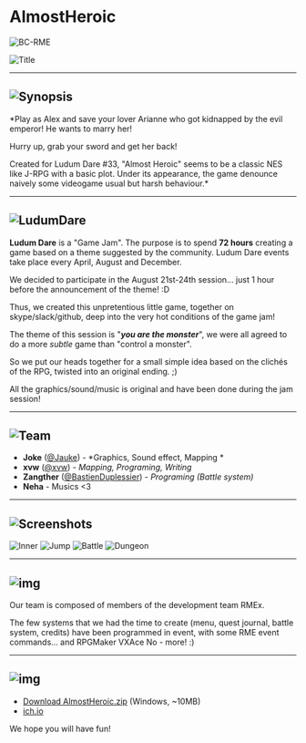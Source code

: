 # AlmostHeroic

![BC-RME](http://www.biloucorp.com/BCW/LD33/pres/BC-RMEx.png)

![Title](http://www.biloucorp.com/BCW/LD33/pres/screen1.gif)

***
![Synopsis](http://www.biloucorp.com/BCW/LD33/pres/synopsis.png)
---
*Play as Alex and save your lover Arianne who got kidnapped by  the evil emperor! He wants to marry her! 

Hurry up, grab your sword and get her back! 

Created for Ludum Dare #33, "Almost Heroic" seems to be a classic  NES like J-RPG with a basic plot. Under its appearance, the game  denounce naively some videogame usual but harsh behaviour.*

***
![LudumDare](http://www.biloucorp.com/BCW/LD33/pres/ludumdare.png)
---

**Ludum Dare** is a "Game Jam". The purpose is to spend **72 hours** creating a game based on a theme suggested by the community. Ludum Dare events take place every April, August and December. 

We decided to participate in the August 21st-24th session... just 1 hour before the announcement of the theme! :D 

Thus, we created this unpretentious little game, together on  skype/slack/github, deep into the very hot conditions of the game jam! 

The theme of this session is "***you are the monster***", we were all agreed to do a more *subtle* game than "control a monster". 

So we put our heads together for a small simple idea based on the clichés of the RPG, twisted into an original ending. ;) 

All the graphics/sound/music is original and have been done during the jam session! 

***
![Team](http://www.biloucorp.com/BCW/LD33/pres/team.png)
---

- **Joke** ([@Jauke](https://github.com/Jauke)) - *Graphics, Sound effect, Mapping * 
- **xvw** ([@xvw](https://github.com/xvw)) - *Mapping, Programing, Writing*
- **Zangther** ([@BastienDuplessier](https://github.com/BastienDuplessier)) - *Programing (Battle system)*
- **Neha** - Musics <3

***
![Screenshots](http://www.biloucorp.com/BCW/LD33/pres/screenshots.png)
---

![Inner](http://www.biloucorp.com/BCW/LD33/pres/screen2.png)
![Jump](http://www.biloucorp.com/BCW/LD33/pres/screen3.gif)
![Battle](http://www.biloucorp.com/BCW/LD33/pres/screen4.gif)
![Dungeon](http://www.biloucorp.com/BCW/LD33/pres/screen5.png)

***
![img](http://www.biloucorp.com/BCW/LD33/pres/rme.png)
---

Our team is composed of members of the development team RMEx. 

The few systems that we had the time to create (menu, quest journal,  battle system, credits) have been programmed in event, with some  RME event commands...  and RPGMaker VXAce No - more! :) 

***
![img](http://www.biloucorp.com/BCW/LD33/pres/download.png)
---

- [Download AlmostHeroic.zip](http://biloucorp.com/BCW/LD33/AlmostHeroic.zip) (Windows, ~10MB)
- [ich.io](https://xvw.itch.io/almost-heroic)

We hope you will have fun!
